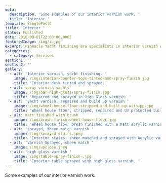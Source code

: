 ```yaml
---
meta:
  description: 'Some examples of our interior varnish work. '
  title: 'Interior '
template: SinglePostC
title: 'Interior '
status: Published
date: 2018-09-01T22:00:00.000Z
featuredImage: /img/i.jpg
excerpt: Pinnacle Yacht finishing are specialists in Interior varnish work.
categories:
  - category: Services
section1: ''
section2: ''
gallery:
  - alt: 'Interior varnish, yacht finishing. '
    image: /img/interior-counter-tops-tinted-and-spray-finsih.jpg
    title: 'Interior desk tinted and sprayed. '
  - alt: spray varnish yachts
    image: /img/bar-high-gloss-spray-fisnih.jpg
    title: 'Repaired and sprayed in High Gloss varnish. '
  - alt: 'yacht varnish, repaired and build up varnish '
    image: /img/wheel-house-floor-stripped-and-built-up-with-pp.jpg
    title: 'Wheel house floor, stripped, repaired and UV protected build up varnish. '
  - alt: matt finished with brush
    image: /img/brush-finish-wheel-house-floor.jpg
    title: 'Wheel house floor brush finished with a Matt acrylic varnish. '
  - alt: 'sprayed, sheen match varnish '
    image: /img/sprayed-stairs.jpeg
    title: 'Interior stairs, sheen matched and sprayed with Acrylic varnish. '
  - alt: 'Varnish Sprayed, sheen match '
    image: /img/upclose.jpeg
  - alt: 'high gloss varnish '
    image: /img/table-spray-finish-.jpg
    title: 'Interior table sprayed with high gloss varnish. '
---
```

Some examples of our interior varnish work.

